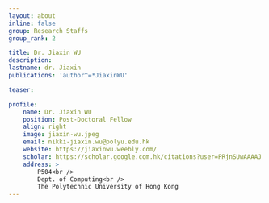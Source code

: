 ```yaml
---
layout: about
inline: false
group: Research Staffs
group_rank: 2

title: Dr. Jiaxin WU
description: 
lastname: dr. Jiaxin
publications: 'author^=*JiaxinWU'

teaser: 

profile:
    name: Dr. Jiaxin WU
    position: Post-Doctoral Fellow
    align: right
    image: jiaxin-wu.jpeg
    email: nikki-jiaxin.wu@polyu.edu.hk
    website: https://jiaxinwu.weebly.com/
    scholar: https://scholar.google.com.hk/citations?user=PRjnSUwAAAAJ
    address: >
        P504<br />
        Dept. of Computing<br />
        The Polytechnic University of Hong Kong
---
```



<!-- # Research Staffs

**Dr. Jiaxin WU**

Post-Doctoral Fellow, Department of Computing, The Hong Kong Polytechnic University

[Homepage](https://jiaxinwu.weebly.com/)
[Google Scholar](https://scholar.google.com.hk/citations?user=PRjnSUwAAAAJ)
[your_email@polyu.edu.hk](mailto:email@polyu.edu.hk) -->